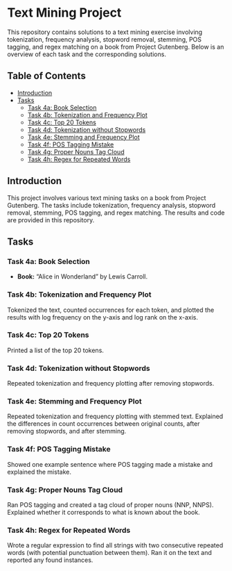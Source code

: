 # Text Mining Project

This repository contains solutions to a text mining exercise involving tokenization, frequency analysis, stopword removal, stemming, POS tagging, and regex matching on a book from Project Gutenberg. Below is an overview of each task and the corresponding solutions.

## Table of Contents

- [Introduction](#introduction)
- [Tasks](#tasks)
  - [Task 4a: Book Selection](#task-4a-book-selection)
  - [Task 4b: Tokenization and Frequency Plot](#task-4b-tokenization-and-frequency-plot)
  - [Task 4c: Top 20 Tokens](#task-4c-top-20-tokens)
  - [Task 4d: Tokenization without Stopwords](#task-4d-tokenization-without-stopwords)
  - [Task 4e: Stemming and Frequency Plot](#task-4e-stemming-and-frequency-plot)
  - [Task 4f: POS Tagging Mistake](#task-4f-pos-tagging-mistake)
  - [Task 4g: Proper Nouns Tag Cloud](#task-4g-proper-nouns-tag-cloud)
  - [Task 4h: Regex for Repeated Words](#task-4h-regex-for-repeated-words)


## Introduction

This project involves various text mining tasks on a book from Project Gutenberg. The tasks include tokenization, frequency analysis, stopword removal, stemming, POS tagging, and regex matching. The results and code are provided in this repository.

## Tasks

### Task 4a: Book Selection

- **Book:** “Alice in Wonderland” by Lewis Carroll.

### Task 4b: Tokenization and Frequency Plot

Tokenized the text, counted occurrences for each token, and plotted the results with log frequency on the y-axis and log rank on the x-axis.

### Task 4c: Top 20 Tokens

Printed a list of the top 20 tokens.

### Task 4d: Tokenization without Stopwords

Repeated tokenization and frequency plotting after removing stopwords.

### Task 4e: Stemming and Frequency Plot

Repeated tokenization and frequency plotting with stemmed text. Explained the differences in count occurrences between original counts, after removing stopwords, and after stemming.

### Task 4f: POS Tagging Mistake

Showed one example sentence where POS tagging made a mistake and explained the mistake.

### Task 4g: Proper Nouns Tag Cloud

Ran POS tagging and created a tag cloud of proper nouns (NNP, NNPS). Explained whether it corresponds to what is known about the book.

### Task 4h: Regex for Repeated Words

Wrote a regular expression to find all strings with two consecutive repeated words (with potential punctuation between them). Ran it on the text and reported any found instances.

